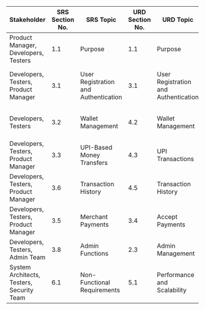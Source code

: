 | **Stakeholder**                     | **SRS Section No.** | **SRS Topic**                  | **URD Section No.** | **URD Topic**                | **Architecture Section No.** | **Architecture Topic**         | **Design Section No.** | **Design Topic**                    | **Test Section No.** | **Test Topic**                           |
|-------------------------------------|---------------------|---------------------------------|---------------------|------------------------------|-------------------------------|---------------------------------|-----------------------|--------------------------------------|---------------------|------------------------------------------|
| Product Manager, Developers, Testers | 1.1                 | Purpose                         | 1.1                 | Purpose                     | 7.1                           | System Context Diagram                 | 1.1                   | Application Overview                | 2.1                 | Purpose Verification                  |
| Developers, Testers, Product Manager | 3.1                 | User Registration and Authentication | 3.1                 | User Registration and Authentication | 7.2                           | Container Diagram (End User) | 3.1                   | Login Flow Design                   | 2.11                | User Registration and Authentication Testing |
| Developers, Testers                  | 3.2                 | Wallet Management               | 4.2                 | Wallet Management            | 7.3                           | Container Diagram (Merchant)             | 3.2                   | Wallet UI & Backend                 | 2.2                 | Wallet Management Functional Testing |
| Developers, Testers, Product Manager | 3.3                 | UPI-Based Money Transfers       | 4.3                 | UPI Transactions             | 7.4                           | Container Diagram (Admin)                 | 3.3                   | UPI Flow Design                     | 2.3                 | UPI Transaction Verification        |
| Developers, Testers, Product Manager | 3.6                 | Transaction History             | 4.5                 | Transaction History          | 7.5                           | Component Diagram (End User)          | 3.6                   | History UI and Backend              | 2.5                 | Transaction History Validation      |
| Developers, Testers, Product Manager | 3.5                 | Merchant Payments               | 3.4                 | Accept Payments              | 7.6                          | Component Diagram (Merchant)    | 3.5                   | Merchant Dashboard                  | 2.7                 | Merchant Payments Functional Testing |
| Developers, Testers, Admin Team     | 3.8                 | Admin Functions                 | 2.3                 | Admin Management             | 7.7                           | Component Diagram (Admin)     | 3.8                   | Admin Panel Design                  | 2.9                 | Admin Functional Testing            |
| System Architects, Testers, Security Team | 6.1                 | Non-Functional Requirements     | 5.1                 | Performance and Scalability   | 7.8                           | Deployment Diagram       | 6.1                   | Security Modules                    | 2.10                | Performance, Security, and Usability Testing |
